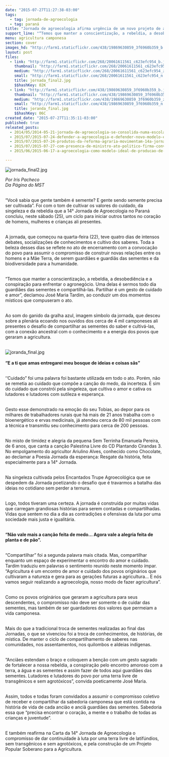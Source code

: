 ```yaml
---
date: "2015-07-27T11:27:38-03:00"
tags:
  - tag: jornada-de-agroecologia
  - tag: paraná
title: "Jornada de agroecologia afirma urgência de um novo projeto de agricultura para o campo brasileiro\n"
support_line: "“Temos que manter a conscientização, a rebeldia, a desobediência e a conspiração para enfrentar o agronegócio\", declamou José Maria Tardim."
menu: agricultura camponesa
section: cover
images_hd: "http://farm1.staticflickr.com/438/19869630859_3f6960b359_b.jpg"
layout: post
files:
  - link: "http://farm1.staticflickr.com/268/20061611561_c623efc954_b.jpg"
    thumbnail: "http://farm1.staticflickr.com/268/20061611561_c623efc954_t.jpg"
    medium: "http://farm1.staticflickr.com/268/20061611561_c623efc954_z.jpg"
    small: "http://farm1.staticflickr.com/268/20061611561_c623efc954_n.jpg"
    title: jornada_final2.jpg
    $$hashKey: 02K
  - link: "http://farm1.staticflickr.com/438/19869630859_3f6960b359_b.jpg"
    thumbnail: "http://farm1.staticflickr.com/438/19869630859_3f6960b359_t.jpg"
    medium: "http://farm1.staticflickr.com/438/19869630859_3f6960b359_z.jpg"
    small: "http://farm1.staticflickr.com/438/19869630859_3f6960b359_n.jpg"
    title: joranda_final.jpg
    $$hashKey: 06C
created_date: "2015-07-27T11:35:11-03:00"
published: true
releated_posts:
  - 2014/05/2014-05-21-jornada-de-agroecologia-se-consolida-numa-escola-popular-e-camponesa.md-e
  - 2015/07/2015-07-24-defender-a-agroecologia-e-defender-novo-modelo-economico-e-politico-afirma-sem-terra.md
  - 2015/07/2015-07-24-produtos-da-reforma-agraria-movimentam-14a-jornada-de-agroecologia.md
  - 2015/07/2015-07-27-com-presenca-de-ministro-ato-politico-firma-convenios-e-promove-a-agroecologia.md
  - 2015/06/2015-06-17-a-agroecologia-como-modelo-ideal-de-producao-de-alimentos.md

---
```

<p><img alt="jornada_final2.jpg" src="http://farm1.staticflickr.com/268/20061611561_c623efc954_b.jpg" /></p>

<p><em>Por Iris Pacheco<br />
Da P&aacute;gina do MST</em></p>

<p><br />
&ldquo;Voc&ecirc; sabia que gente tamb&eacute;m &eacute; semente? E gente sendo semente precisa ser cultivada&rdquo;. Foi com o tom de cultivar os valores do cuidado, da singeleza e da rebeldia que a 14&deg; Jornada de Agroecologia no Paran&aacute; concluiu, neste s&aacute;bado (25), um ciclo para iniciar outros tantos no cora&ccedil;&atilde;o de homens, mulheres e crian&ccedil;as ali presentes.</p>

<p><br />
A jornada, que come&ccedil;ou na quarta-feira (22), teve quatro dias de intensos debates, socializa&ccedil;&otilde;es de conhecimentos e cultivo dos saberes. Toda a beleza desses dias se reflete no ato de encerramento com a convoca&ccedil;&atilde;o do povo para assumir o compromisso de construir novas rela&ccedil;&otilde;es entre os homens e a M&atilde;e Terra, de serem guardi&atilde;es e guardi&atilde;s das sementes e da biodiversidade para a humanidade.</p>

<p><br />
&ldquo;Temos que manter a conscientiza&ccedil;&atilde;o, a rebeldia, a desobedi&ecirc;ncia e a conspira&ccedil;&atilde;o para enfrentar o agroneg&oacute;cio. Uma delas &eacute; sermos todo dia guardi&atilde;es das sementes e compartilh&aacute;-las. Partilhar &eacute; um gesto de cuidado e amor&rdquo;, declamou Jos&eacute; Maria Tardim, ao conduzir um dos momentos m&iacute;sticos que compuseram o ato.</p>

<p><br />
Ao som do ganido da gralha azul, imagem s&iacute;mbolo da jornada, que desceu sobre a plen&aacute;ria ecoando nos ouvidos dos cerca de 4 mil camponeses ali presentes o desafio de compartilhar as sementes do saber e cultiv&aacute;-las, com a conex&atilde;o ancestral com o conhecimento e a energia dos povos que geraram a agricultura.<br />
&nbsp;</p>

<p><img alt="joranda_final.jpg" src="http://farm1.staticflickr.com/438/19869630859_3f6960b359_b.jpg" /><br />
<br />
<strong>&ldquo;E a ti que amas entregarei meu bosque de ideias e coisas s&atilde;s&rdquo;</strong></p>

<p><br />
&lsquo;&lsquo;Cuidado&rdquo; foi uma palavra foi bastante utilizada em todo o ato. Por&eacute;m, n&atilde;o se remetia ao cuidado que comp&otilde;e a can&ccedil;&atilde;o do medo, da incerteza. E sim do cuidado que constr&oacute;i pela singeleza, que cultiva o amor e cativa os lutadores e lutadores com sutileza e esperan&ccedil;a.</p>

<p><br />
Gesto esse demonstrado na emo&ccedil;&atilde;o do seu Tobias, ao depor para os milhares de trabalhadores rurais que h&aacute; mais de 21 anos trabalha com o bioenerg&eacute;tico e ervas medicinais, j&aacute; atendeu cerca de 80 mil pessoas com a t&eacute;cnica e transmitiu seu conhecimento para cerca de 200 pessoas.</p>

<p><br />
No misto de timidez e alegria da pequena Sem Terrinha Emanuela Pereira, de 6 anos, que canta a can&ccedil;&atilde;o Palestina Livre do CD Plantando Cirandas 3. No empolgamento do agricultor Ariulino Alves, conhecido como Chocolate, ao declamar a Poesia Jornada da esperan&ccedil;a: Resgate da hist&oacute;ria, feita especialmente para a 14&deg; Jornada.</p>

<p><br />
Na singeleza cultivada pelos Encantados Trupe Agroecol&oacute;gica que se despedem da Jornada poetizando o desafio que &eacute; travarmos a batalha das ideias no cotidiano sem perder a ternura.</p>

<p><br />
Logo, todos tiveram uma certeza. A jornada &eacute; constru&iacute;da por muitas vidas que carregam grandiosas hist&oacute;rias para serem contadas e compartilhadas. Vidas que sentem no dia a dia as contradi&ccedil;&otilde;es e ofensivas da luta por uma sociedade mais justa e igualit&aacute;ria.</p>

<p><br />
<strong>&ldquo;N&atilde;o vale mais a can&ccedil;&atilde;o feita de medo... Agora vale a alegria feita de planta e de p&atilde;o&rdquo;.</strong></p>

<p><br />
&ldquo;Compartilhar&rdquo; foi a segunda palavra mais citada. Mas, compartilhar enquanto um espa&ccedil;o de experimentar o encontro do amor e cuidado. Tardim traduziu em palavras o sentimento reunido neste momento &iacute;mpar.&nbsp;<br />
&ldquo;Agricultura &eacute; um encontro de amor e cuidado dos povos origin&aacute;rios que cultivaram a natureza e gera para as gera&ccedil;&otilde;es futuras a agricultura... E n&oacute;s vamos seguir realizando a agroecologia, nosso modo de fazer agricultura&rdquo;.</p>

<p><br />
Como os povos origin&aacute;rios que geraram a agricultura para seus descendentes, o compromisso n&atilde;o deve ser somente o de cuidar das sementes, mas tamb&eacute;m de ser guardadores dos valores que permeiam a vida camponesa.&nbsp;</p>

<p><br />
Mais do que a tradicional troca de sementes realizadas ao final das Jornadas, o que se vivenciou foi a troca de conhecimentos, de hist&oacute;rias, de m&iacute;stica. De manter o ciclo de compartilhamento de saberes nas comunidades, nos assentamentos, nos quilombos e aldeias ind&iacute;genas.</p>

<p><br />
&ldquo;Anci&atilde;es estendam o bra&ccedil;o e coloquem a ben&ccedil;&atilde;o com um gesto sagrado de fortalecer a nossa rebeldia, a conspira&ccedil;&atilde;o pelo encontro amoroso com a terra, a &aacute;gua e as sementes e assim fazer de todos aqui guardi&atilde;es das sementes. Lutadores e lutadores do povo por uma terra livre de transg&ecirc;nicos e sem agrot&oacute;xicos&rdquo;, convida poeticamente Jos&eacute; Maria.</p>

<p><br />
Assim, todos e todas foram convidados a assumir o compromisso coletivo de receber e compartilhar da sabedoria camponesa que est&aacute; contida na hist&oacute;ria de vida de cada anci&atilde;o e anci&atilde; guardi&atilde;es das sementes. Sabedoria essa que &ldquo;precisa encontrar o cora&ccedil;&atilde;o, a mente e o trabalho de todas as crian&ccedil;as e juventude&rdquo;.</p>

<p><br />
E tamb&eacute;m reafirma na Carta da 14&deg; Jornada de Agroecologia o compromisso de dar continuidade &agrave; luta por uma terra livre de latif&uacute;ndios, sem transg&ecirc;nicos e sem agrot&oacute;xicos, e pela constru&ccedil;&atilde;o de um Projeto Popular Soberano para a Agricultura.</p>
